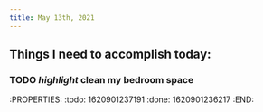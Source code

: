 ```yaml
---
title: May 13th, 2021
---
```


## Things I need to accomplish today:
### TODO *highlight* clean my bedroom space
:PROPERTIES:
:todo: 1620901237191
:done: 1620901236217
:END:
###
